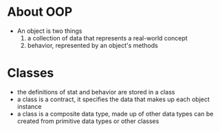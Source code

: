 # About OOP

- An object is two things
  1. a collection of data that represents a real-world concept
  2. behavior, represented by an object's methods

# Classes

- the definitions of stat and behavior are stored in a class
- a class is a contract, it specifies the data that makes up each object instance
- a class is a composite data type, made up of other data types
  can be created from primitive data types or other classes
